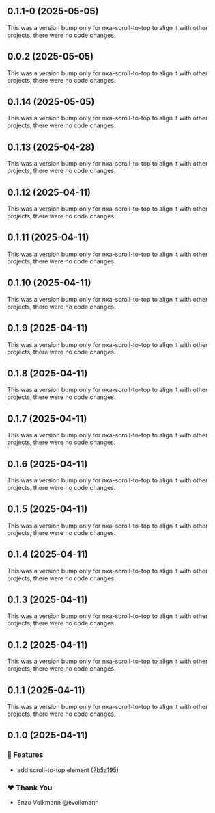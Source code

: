 ## 0.1.1-0 (2025-05-05)

This was a version bump only for nxa-scroll-to-top to align it with other projects, there were no code changes.

## 0.0.2 (2025-05-05)

This was a version bump only for nxa-scroll-to-top to align it with other projects, there were no code changes.

## 0.1.14 (2025-05-05)

This was a version bump only for nxa-scroll-to-top to align it with other projects, there were no code changes.

## 0.1.13 (2025-04-28)

This was a version bump only for nxa-scroll-to-top to align it with other projects, there were no code changes.

## 0.1.12 (2025-04-11)

This was a version bump only for nxa-scroll-to-top to align it with other projects, there were no code changes.

## 0.1.11 (2025-04-11)

This was a version bump only for nxa-scroll-to-top to align it with other projects, there were no code changes.

## 0.1.10 (2025-04-11)

This was a version bump only for nxa-scroll-to-top to align it with other projects, there were no code changes.

## 0.1.9 (2025-04-11)

This was a version bump only for nxa-scroll-to-top to align it with other projects, there were no code changes.

## 0.1.8 (2025-04-11)

This was a version bump only for nxa-scroll-to-top to align it with other projects, there were no code changes.

## 0.1.7 (2025-04-11)

This was a version bump only for nxa-scroll-to-top to align it with other projects, there were no code changes.

## 0.1.6 (2025-04-11)

This was a version bump only for nxa-scroll-to-top to align it with other projects, there were no code changes.

## 0.1.5 (2025-04-11)

This was a version bump only for nxa-scroll-to-top to align it with other projects, there were no code changes.

## 0.1.4 (2025-04-11)

This was a version bump only for nxa-scroll-to-top to align it with other projects, there were no code changes.

## 0.1.3 (2025-04-11)

This was a version bump only for nxa-scroll-to-top to align it with other projects, there were no code changes.

## 0.1.2 (2025-04-11)

This was a version bump only for nxa-scroll-to-top to align it with other projects, there were no code changes.

## 0.1.1 (2025-04-11)

This was a version bump only for nxa-scroll-to-top to align it with other projects, there were no code changes.

## 0.1.0 (2025-04-11)

### 🚀 Features

- add scroll-to-top element ([7b5a195](https://github.com/nextrap/nextrap-monorepo/commit/7b5a195))

### ❤️ Thank You

- Enzo Volkmann @evolkmann
